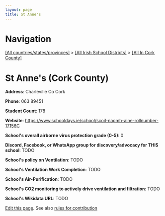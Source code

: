 ```yaml
---
layout: page
title: St Anne's
---
```

# Navigation

[[All countries/states/provinces]](../../..) > [[All Irish School Districts]](../..) > [[All In Cork County]](..)

# St Anne's (Cork County)

**Address**: Charleville Co Cork

**Phone**: 063 89451

**Student Count**: 178

**Website**: <https://www.schooldays.ie/school/scoil-naomh-aine-rollnumber-17156C>

**School's overall airborne virus protection grade (0-5)**: 0

**Discord, Facebook, or WhatsApp group for discovery/advocacy for THIS school**: TODO

**School's policy on Ventilation**: TODO

**School's Ventilation Work Completion**: TODO

**School's Air-Purification**: TODO

**School's CO2 monitoring to actively drive ventilation and filtration**: TODO

**School's Wikidata URL**: TODO


[Edit this page](https://github.com/ventilate-schools/Ireland/edit/main/./Cork_County/St_Anne's.md). See also [rules for contribution](../../../contribution-rules/)